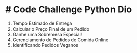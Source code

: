 # # Code Challenge Python Dio

1. Tempo Estimado de Entrega
2. Calcular o Preço Final de um Pedido
3. Ganhe uma Sobremesa Especial!
4. Gerenciamento de Pedidos de Comida Online
5. Identificando Pedidos Veganos
